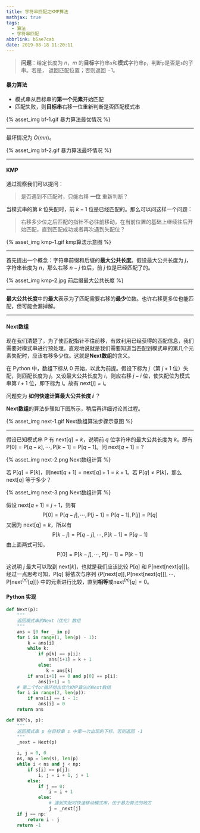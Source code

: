 ```yaml
---
title: 字符串匹配之KMP算法
mathjax: true
tags:
  - 算法
  - 字符串匹配
abbrlink: b5ae7cab
date: 2019-08-18 11:20:11
---
```


> **问题**：给定长度为 $n$，$m$ 的**目标**字符串`s`和**模式**字符串`p`，判断`p`是否是`s`的子串。若是，
> 返回匹配位置；否则返回 $-1$。

#### 暴力算法
- 模式串从目标串的**第一个元素**开始匹配
- 匹配失败，则**目标串**右移一位重新判断是否匹配模式串

{% asset_img bf-1.gif 暴力算法最优情况 %}

------
最坏情况为 $O(mn)$。

{% asset_img bf-2.gif 暴力算法最坏情况 %}

------
#### KMP
通过观察我们可以提问：
> 是否遇到不匹配时，只能右移 **一位** 重新判断？

当模式串的第 $k$ 位失配时，前 $k-1$ 位是已经匹配的。那么可以问这样一个问题：
> 右移多少位之后匹配的指针不必往前移动，在当前位置的基础上继续往后开始匹配，直到匹配成功或者再次遇到失配位？

{% asset_img kmp-1.gif kmp算法示意图 %}

-----
首先提出一个概念：字符串前缀和后缀的**最大公共长度**。假设最大公共长度为 $j$，字符串长度为 $n$，那么右移 $n-j$ 位后，前 $j$ 位是已经匹配了的。

{% asset_img kmp-2.jpg 前后缀最大公共长度 %}

-----
**最大公共长度**中的**最大**表示为了匹配需要右移的**最少**位数。也许右移更多位也能匹配，但可能会漏掉解。

-----
#### Next数组
现在我们清楚了，为了使匹配指针不往前移，有效利用已经获得的匹配信息，我们需要对模式串进行预处理。直观地说就是我们需要知道当匹配到模式串的第几个元素失配时，应该右移多少位。这就是**Next数组**的含义。

在 $\text{Python}$ 中，数组下标从 $0$ 开始，以此为前提。假设下标为 $j$（第 $j+1$ 位）失配，则匹配长度为 $j$。又设最大公共长度为 $i$，则应右移 $j-i$ 位，使失配位为模式串第 $i+1$ 位，即下标为 $i$。故有 $\text{next}[j]=i$。

问题变为 **如何快速计算最大公共长度 $i$** ？

**Next数组**的算法步骤如下图所示，稍后再详细讨论其过程。

{% asset_img next-1.gif Next数组算法步骤示意图 %}

-----
假设已知模式串 $\text{P}$ 有 $\text{next}[q]=k$，说明前 $q$ 位字符串的最大公共长度为 $k$。即有 $\text{P}[0]=\text{P}[q-k],\cdots, \text{P}[k-1]=\text{P}[q-1]$。问 $\text{next}[q+1]=?$

{% asset_img next-2.png Next数组计算 %}

若 $\text{P}[q]=\text{P}[k]$，则$\text{next}[q+1]=\text{next}[q]+1=k+1$。若  $\text{P}[q]\neq \text{P}[k]$，那么 $\text{next}[q]$ 等于多少？


{% asset_img next-3.png Next数组计算 %}

假设 $\text{next}[q+1]=j+1$，则有 
$$\text{P}[0] = \text{P}[q-j],\cdots,\text{P}[j-1]=\text{P}[q-1],\text{P}[j]=\text{P}[q]
$$
又因为 $\text{next}[q]=k$，所以有 
$$
\text{P}[k-j]=\text{P}[q-j],\cdots,\text{P}[k-1]=\text{P}[q-1]
$$
由上面两式可知，
$$
\text{P}[0]=\text{P}[k-j],\cdots,\text{P}[j-1]=\text{P}[k-1]
$$

这说明 $j$ 最大可以取到 $\text{next}[k]$，也就是我们应该比较 $\text{P}[q]$ 和 $\text{P}[\text{next}[\text{next}[q]]]$。经过一点思考可知，$\text{P}[q]$ 将依次与序列 $\{\text{P}[\text{next}[q]],\text{P}[\text{next}[\text{next}[q]]],\cdots,\text{P}[\text{next}^{(n)}[q]] \}$ 中的元素进行比较，直到**相等**或$\text{next}^{(n)}[q]=0$。

#### Python 实现

```python
def Next(p):
    """
    返回模式串的Next（优化）数组
    """
    ans = [0 for _ in p]
    for i in range(1, len(p) - 1):
        k = ans[i]
        while k:
            if p[k] == p[i]:
                ans[i+1] = k + 1
            else:
               k = ans[k]
        if ans[i+1] == 0 and p[0] == p[i]:
            ans[i+1] = 1
    # 第二个for循环给出优化KMP算法的Next数组
    for i in range(2, len(p)):
        if ans[i] == i - 1:
            ans[i] = 0
    return ans
```

```python
def KMP(s, p):
    """
    返回模式串 p 在目标串 s 中第一次出现的下标，否则返回 -1
    """
    _next = Next(p)

    i, j = 0, 0
    ns, np = len(s), len(p)
    while i < ns and j < np:
        if s[i] == p[j]:
            i, j = i + 1, j + 1
        else:
            if j == 0:
                i = i + 1
            else:
                # 遇到失配时快速移动模式串，优于暴力算法的地方
                j = _next[j]
    if j == np:
        return i - j
    return -1
```
